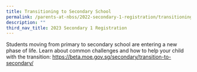 ```yaml
---
title: Transitioning to Secondary School
permalink: /parents-at-nbss/2022-secondary-1-registration/transitioning-to-secondary-school/
description: ""
third_nav_title: 2023 Secondary 1 Registration
---
```



<p>Students moving from primary to secondary school are entering a new phase of life. Learn about common challenges and how to help your child with the transition: <a href="https://beta.moe.gov.sg/secondary/transition-to-secondary/">https://beta.moe.gov.sg/secondary/transition-to-secondary/</a></p>